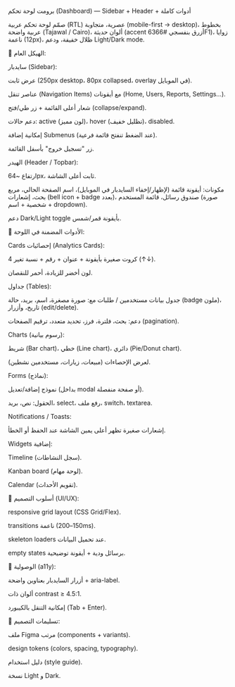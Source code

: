 برومت لوحة تحكم (Dashboard) — Sidebar + Header + أدوات كاملة

صمّم لوحة تحكم عربية (RTL) عصرية، متجاوبة (mobile-first → desktop)، بخطوط عربية واضحة (Tajawal / Cairo)، ألوان حديثة (accent أزرق بنفسجي #6366F1)، زوايا ناعمة (12px)، ظلال خفيفة، ودعم Light/Dark mode.

🔹 الهيكل العام:

سايدبار (Sidebar):

عرض ثابت (250px desktop، 80px collapsed، overlay في الموبايل).

عناصر تنقل (Navigation Items) مع أيقونات (Home, Users, Reports, Settings…).

شعار أعلى القائمة + زر طي/فتح (collapse/expand).

دعم حالات: active (لون مميز)، hover (تظليل خفيف)، disabled.

إمكانية إضافة Submenus (عند الضغط تنفتح قائمة فرعية).

زر "تسجيل خروج" بأسفل القائمة.

الهيدر (Header / Topbar):

ارتفاع ~64px، ثابت أعلى الشاشة.

مكونات: أيقونة قائمة (لإظهار/إخفاء السايدبار في الموبايل)، اسم الصفحة الحالي، مربع بحث، إشعارات (bell icon + badge بعدد)، صندوق رسائل، قائمة المستخدم (صورة شخصية + اسم + dropdown).

دعم Dark/Light toggle بأيقونة قمر/شمس.

🔹 الأدوات المضمنة في اللوحة:

Cards إحصائيات (Analytics Cards):

4 كروت صغيرة بأيقونة + عنوان + رقم + نسبة تغير (↑↓).

لون أخضر للزيادة، أحمر للنقصان.

جداول (Tables):

جدول بيانات مستخدمين / طلبات مع: صورة مصغرة، اسم، بريد، حالة (badge ملون)، تاريخ، وأزرار (edit/delete).

دعم: بحث، فلترة، فرز، تحديد متعدد، ترقيم الصفحات (pagination).

Charts (رسوم بيانية):

شريط (Bar chart)، خطي (Line chart)، دائري (Pie/Donut chart).

لعرض الإحصاءات (مبيعات، زيارات، مستخدمين نشطين).

Forms (نماذج):

نموذج إضافة/تعديل (بداخل modal أو صفحة منفصلة).

الحقول: نص، بريد، select، رفع ملف، switch، textarea.

Notifications / Toasts:

إشعارات صغيرة تظهر أعلى يمين الشاشة عند الحفظ أو الخطأ.

Widgets إضافية:

Timeline (سجل النشاطات).

Kanban board (لوحة مهام).

Calendar (تقويم الأحداث).

🔹 أسلوب التصميم (UI/UX):

responsive grid layout (CSS Grid/Flex).

transitions ناعمة (150–200ms).

skeleton loaders عند تحميل البيانات.

empty states برسائل ودية + أيقونة توضيحية.

🔹 الوصولية (a11y):

أزرار السايدبار بعناوين واضحة + aria-label.

ألوان ذات contrast ≥ 4.5:1.

إمكانية التنقل بالكيبورد (Tab + Enter).

🔹 تسليمات التصميم:

ملف Figma مرتب (components + variants).

design tokens (colors, spacing, typography).

دليل استخدام (style guide).

نسخة Light و Dark.